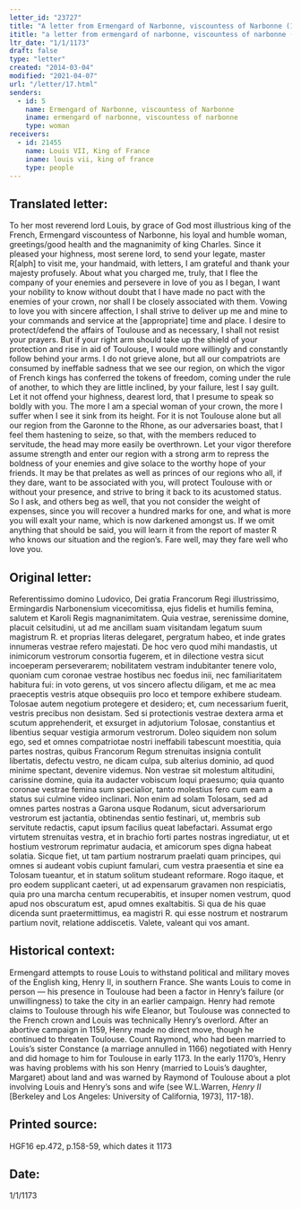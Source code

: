 ```yaml
---
letter_id: "23727"
title: "A letter from Ermengard of Narbonne, viscountess of Narbonne (1/1/1173)"
ititle: "a letter from ermengard of narbonne, viscountess of narbonne (1/1/1173)"
ltr_date: "1/1/1173"
draft: false
type: "letter"
created: "2014-03-04"
modified: "2021-04-07"
url: "/letter/17.html"
senders:
  - id: 5
    name: Ermengard of Narbonne, viscountess of Narbonne
    iname: ermengard of narbonne, viscountess of narbonne
    type: woman
receivers:
  - id: 21455
    name: Louis VII, King of France
    iname: louis vii, king of france
    type: people
---
```

<h2> Translated letter:</h2>To her most reverend lord Louis, by grace of God most illustrious king of the French, Ermengard viscountess of Narbonne, his loyal and humble woman, greetings/good health and the magnanimity of king Charles.
Since it pleased your highness, most serene lord, to send your legate, master R[alph] to visit me, your handmaid, with letters, I am grateful and thank your majesty profusely.  About what you charged me, truly, that I flee the company of your enemies and persevere in love of you as I began, I want your nobility to know without doubt that I have made no pact with the enemies of your crown, nor shall I be closely associated with them.  Vowing to love you with sincere affection, I shall strive to deliver up me and mine to your commands and service at the [appropriate] time and place.  I desire to protect/defend the affairs of Toulouse and as necessary, I shall not resist your prayers.  But if your right arm should take up the shield of your protection and rise in aid of Toulouse, I would more willingly and constantly follow behind your arms.
I do not grieve alone, but all our compatriots are consumed by ineffable sadness that we see our region, on which the vigor of French kings has conferred the tokens of freedom, coming under the rule of another, to which they are little inclined, by your failure, lest I say guilt.  Let it not offend your highness, dearest lord, that I presume to speak so boldly with you.  The more I am a special woman of your crown, the more I suffer when I see it sink from its height.  For it is not Toulouse alone but all our region from the Garonne to the Rhone, as our adversaries boast, that I feel them hastening to seize, so that, with the members reduced to servitude, the head may more easily be overthrown.
Let your vigor therefore assume strength and enter our region with a strong arm to repress the boldness of your enemies and give solace to the worthy hope of your friends.  It may be that prelates as well as princes of our regions who all, if they dare, want to be associated with you, will protect Toulouse with or without your presence, and strive to bring it back to its acustomed status.  So I ask, and others beg as well, that you not consider the weight of expenses, since you will recover a hundred marks for one, and what is more you will exalt your name, which is now darkened amongst us.  If we omit anything that should be said, you will learn it from the report of master R who knows our situation and the region’s.
Fare well, may they fare well who love you.
<h2 class="mt-4"> Original letter:</h2>Referentissimo domino Ludovico, Dei gratia Francorum Regi illustrissimo,  Ermingardis Narbonensium vicecomitissa, ejus fidelis et humilis femina, salutem et Karoli Regis magnanimitatem.
Quia vestrae, serenissime domine, placuit celsitudini, ut ad me ancillam suam visitandam legatum suum magistrum R. et proprias literas delegaret, pergratum habeo, et inde grates innumeras vestrae refero majestati. De hoc vero quod mihi mandastis, ut inimicorum vestrorum consortia fugerem, et in dilectione vestra sicut incoeperam perseverarem; nobilitatem vestram indubitanter tenere volo, quoniam cum coronae vestrae hostibus nec foedus inii, nec familiaritatem habitura fui: in voto gerens, ut vos sincero aflectu diligam, et me ac mea praeceptis vestris atque obsequiis pro loco et tempore exhibere studeam. Tolosae autem negotium protegere et desidero; et, cum necessarium fuerit, vestris precibus non desistam. Sed si protectionis vestrae dextera arma et scutum apprehenderit, et exsurget in adjutorium Tolosae,  constantius et libentius sequar vestigia armorum vestrorum. Doleo siquidem non solum ego, sed et omnes compatriotae nostri ineffabili tabescunt moestitia, quia partes nostras, quibus Francorum Regum strenuitas insignia contulit libertatis, defectu vestro, ne dicam culpa, sub alterius dominio, ad quod minime spectant, devenire videmus. Non vestrae sit molestum altitudini, carissine domine, quia ita audacter vobiscum loqui praesumo; quia quanto coronae vestrae femina sum specialior, tanto molestius fero cum eam a status sui culmine video inclinari. Non enim ad solam Tolosam, sed ad omnes partes nostras a Garona usque Rodanum, sicut adversariorum vestrorum est jactantia, obtinendas sentio festinari, ut, membris sub servitute redactis, caput ipsum facilius queat labefactari. Assumat ergo virtutem strenuitas vestra, et in brachio forti partes nostras ingrediatur, ut et hostium vestrorum reprimatur audacia, et amicorum spes digna habeat solatia. Sicque fiet, ut tam partium nostrarum praelati quam principes, qui omnes si audeant vobis cupiunt famulari, cum vestra praesentia et sine ea Tolosam tueantur, et in statum solitum studeant reformare. Rogo itaque, et pro eodem supplicant caeteri, ut ad expensarum gravamen non respiciatis, quia pro una marcha centum recuperabitis, et insuper nomen vestrum, quod apud nos obscuratum est, apud omnes exaltabitis. Si qua de his quae dicenda sunt praetermittimus, ea magistri R. qui esse nostrum et nostrarum partium novit, relatione addiscetis. Valete, valeant qui vos amant.
<h2 class="mt-4"> Historical context:</h2><p>Ermengard attempts to rouse Louis to withstand political and military moves of the English king, Henry II, in southern France. She wants Louis to come in person — his presence in Toulouse had been a factor in Henry’s failure (or unwillingness) to take the city in an earlier campaign. Henry had remote claims to Toulouse through his wife Eleanor, but Toulouse was connected to the French crown and Louis was technically Henry’s overlord. After an abortive campaign in 1159, Henry made no direct move, though he continued to threaten Toulouse. Count Raymond, who had been married to Louis’s sister Constance (a marriage annulled in 1166) negotiated with Henry and did homage to him for Toulouse in early 1173. In the early 1170’s, Henry was having problems with his son Henry (married to Louis’s daughter, Margaret) about land and was warned by Raymond of Toulouse about a plot involving Louis and Henry’s sons and wife (see W.L.Warren, <em>Henry II</em> [Berkeley and Los Angeles: University of California, 1973], 117-18).</p><h2 class="mt-4"> Printed source:</h2>HGF16 ep.472, p.158-59, which dates it 1173
<h2 class="mt-4"> Date:</h2>1/1/1173